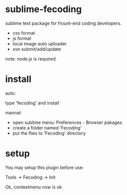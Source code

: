 # sublime-fecoding

  sublime text package for frount-end coding developers.

  * css format
  * js format
  * local image auto uploader
  * svn submit/add/update

  note: node.js is required.

# install

auto:

type 'fecoding' and install

mannal:

* open sublime menu: Preferences - Browser pakages
* create a folder named 'Fecoding'
* put the files to 'Fecoding' directory

# setup

You may setup this plugin before use:

Tools -> Fecoding -> Init

Ok, contextmenu now is ok.